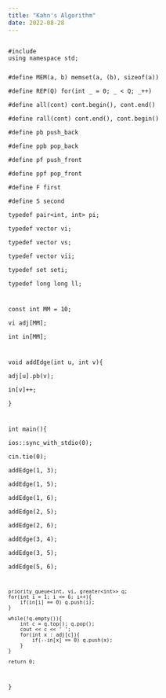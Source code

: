 ```yaml
---
title: "Kahn's Algorithm"
date: 2022-08-28
---
```


<code>
#include <bits/stdc++.h>   
using namespace std;   
   
#define MEM(a, b) memset(a, (b), sizeof(a))   
#define REP(Q) for(int _ = 0; _ < Q; _++)   
#define all(cont) cont.begin(), cont.end()   
#define rall(cont) cont.end(), cont.begin()   
#define pb push_back   
#define ppb pop_back   
#define pf push_front   
#define ppf pop_front   
#define F first   
#define S second   
typedef pair<int, int> pi;   
typedef vector<int> vi;   
typedef vector<string> vs;   
typedef vector<pi> vii;   
typedef set<int> seti;   
typedef long long ll;   
   
const int MM = 10;   
vi adj[MM];   
int in[MM];   
   
void addEdge(int u, int v){   
    adj[u].pb(v);   
    in[v]++;   
}   
   
int main(){   
    ios::sync_with_stdio(0);   
    cin.tie(0);   
    addEdge(1, 3);   
    addEdge(1, 5);   
    addEdge(1, 6);   
    addEdge(2, 5);   
    addEdge(2, 6);   
    addEdge(3, 4);   
    addEdge(3, 5);   
    addEdge(5, 6);   
   
    priority_queue<int, vi, greater<int>> q;   
    for(int i = 1; i <= 6; i++){   
        if(in[i] == 0) q.push(i);   
    }   
   
    while(!q.empty()){   
        int c = q.top(); q.pop();   
        cout << c << ' ';   
        for(int x : adj[c]){   
            if(--in[x] == 0) q.push(x);   
        }   
    }   
       
    return 0;   
}
                     </code>
